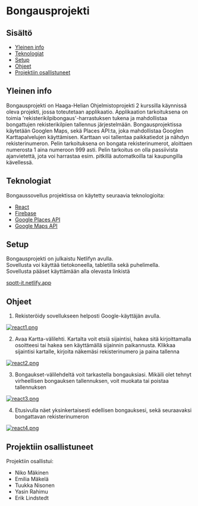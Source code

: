 # Bongausprojekti

## Sisältö
* [Yleinen info](#yleinen-info)
* [Teknologiat](#teknologiat)
* [Setup](#setup)
* [Ohjeet](#ohjeet)
* [Projektiin osallistuneet](#projektiin_osallistuneet)


## Yleinen info
Bongausprojekti on Haaga-Helian Ohjelmistoprojekti 2 kurssilla käynnissä oleva projekti, jossa toteutetaan applikaatio.
Applikaation tarkoituksena on toimia 'rekisterikilpibongaus'-harrastuksen tukena ja mahdollistaa bongattujen rekisterikilpien tallennus järjestelmään.
Bongausprojektissa käytetään Googlen Maps, sekä Places API:ta, joka mahdollistaa Googlen Karttapalvelujen käyttämisen. Karttaan voi tallentaa paikkatiedot ja nähdyn rekisterinumeron. Pelin tarkoituksena on bongata rekisterinumerot, aloittaen numerosta 1 aina numeroon 999 asti. Pelin tarkoitus on olla passiivista ajanvietettä, jota voi harrastaa esim. pitkillä automatkoilla tai kaupungilla kävellessä.  



## Teknologiat

Bongaussovellus projektissa on käytetty seuraavia teknologioita:

* [React](https://reactjs.org/)
* [Firebase](https://firebase.google.com/)
* [Google Places API](https://developers.google.com/maps/documentation/places/web-service)
* [Google Maps API](https://developers.google.com/maps)

## Setup
Bongausprojekti on julkaistu Netlifyn avulla. <br />
Sovellusta voi käyttää tietokoneella, tabletilla sekä puhelimella. <br />
Sovellusta pääset käyttämään alla olevasta linkistä <br />

[spott-it.netlify.app](https://spott-it.netlify.app/)


## Ohjeet

1. Rekisteröidy sovellukseen helposti Google-käyttäjän avulla.

[![react1.png](https://i.postimg.cc/fL2sDH2J/react1.png)](https://postimg.cc/njDg11tJ)

2. Avaa Kartta-välilehti. Kartalta voit etsiä sijaintisi, hakea sitä kirjoittamalla osoitteesi tai hakea sen käyttämällä sijainnin paikannusta. Klikkaa sijaintisi kartalle, kirjoita näkemäsi rekisterinumero ja paina tallenna

[![react2.png](https://i.postimg.cc/kMHCHpRH/react2.png)](https://postimg.cc/kDWL6wcN)

3. Bongaukset-välilehdeltä voit tarkastella bongauksiasi. Mikäili olet tehnyt virheellisen bongauksen tallennuksen, voit muokata tai poistaa tallennuksen

[![react3.png](https://i.postimg.cc/4yYgdzqw/react3.png)](https://postimg.cc/q6HYDCkC)

4. Etusivulla näet yksinkertaisesti edellisen bongauksesi, sekä seuraavaksi bongattavan rekisterinumeron

[![react4.png](https://i.postimg.cc/Rh2znWzm/react4.png)](https://postimg.cc/CnC23L1r)

## Projektiin osallistuneet

Projektiin osallistui: 
* Niko Mäkinen
* Emilia Mäkelä
* Tuukka Nisonen
* Yasin Rahimu
* Erik Lindstedt

